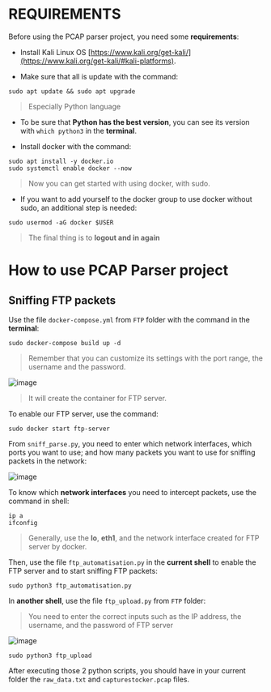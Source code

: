 # REQUIREMENTS
Before using the PCAP parser project, you need some **requirements**:

- Install Kali Linux OS [https://www.kali.org/get-kali/](https://www.kali.org/get-kali/#kali-platforms).

- Make sure that all is update with the command: 
```
sudo apt update && sudo apt upgrade
```
> Especially Python language

- To be sure that **Python has the best version**, you can see its version with `which python3` in the **terminal**.

- Install docker with the command:
```
sudo apt install -y docker.io
sudo systemctl enable docker --now
```
> Now you can get started with using docker, with sudo.

- If you want to add yourself to the docker group to use docker without sudo, an additional step is needed:
```
sudo usermod -aG docker $USER
```
> The final thing is to **logout and in again**

# How to use PCAP Parser project
## Sniffing FTP packets
Use the file `docker-compose.yml` from `FTP` folder with the command in the **terminal**:
```
sudo docker-compose build up -d
```
> Remember that you can customize its settings with the port range, the username and the password.

![image](https://github.com/Budoheiwa/PCAP-parser/assets/156065416/8d240f71-fccd-4859-a3a6-a5d9a764bb7b)

> It will create the container for FTP server.

To enable our FTP server, use the command:
```
sudo docker start ftp-server
```
From `sniff_parse.py`, you need to enter which network interfaces, which ports you want to use; and how many packets you want to use for sniffing packets in the network:

![image](https://github.com/Budoheiwa/PCAP-parser/assets/156065416/cbf8b388-3955-4780-93f7-744ccd8e7121)

To know which **network interfaces** you need to intercept packets, use the command in shell:
```
ip a
ifconfig
```
> Generally, use the **lo**, **eth1**, and the network interface created for FTP server by docker.

Then, use the file `ftp_automatisation.py` in the **current shell** to enable the FTP server and to start sniffing FTP packets:
```
sudo python3 ftp_automatisation.py
```

In **another shell**, use the file `ftp_upload.py` from `FTP` folder:
> You need to enter the correct inputs such as the IP address, the username, and the password of FTP server

![image](https://github.com/Budoheiwa/PCAP-parser/assets/156065416/8fd525bf-c16b-49bd-bef4-ad2409d55228)

```
sudo python3 ftp_upload
```
After executing those 2 python scripts, you should have in your current folder the `raw_data.txt` and `capturestocker.pcap` files. 



